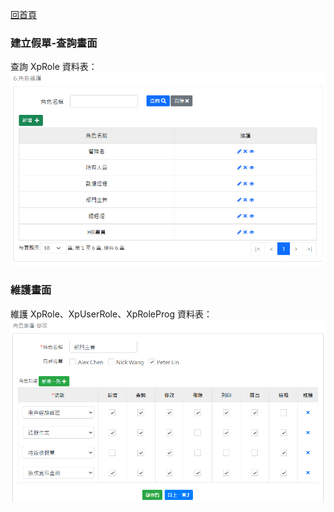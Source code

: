 [回首頁](../../Readme-TW.md)
### 建立假單-查詢畫面
查詢 XpRole 資料表：
![查詢畫面](image/xpRole-read.png)

### 維護畫面
維護 XpRole、XpUserRole、XpRoleProg 資料表：
![維護畫面](image/xpRole-edit.png)
